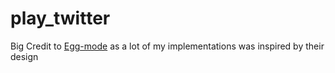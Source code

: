 # play_twitter


Big Credit to [Egg-mode](https://github.com/egg-mode-rs/egg-mode) as a lot of my implementations was inspired by their design